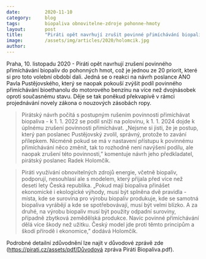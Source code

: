 ```yaml
---
date:         2020-11-10
category:     blog
tags:         biopaliva obnovitelne-zdroje pohonne-hmoty
layout:       post
title:        "Piráti opět navrhují zrušit povinné přimíchávání biopaliv"
image:        /assets/img/articles/2020/holomcik.jpg
author:       
---
```


Praha, 10. listopadu 2020 - Piráti opět navrhují zrušení povinného přimíchávání biopaliv do pohonných hmot, což je jednou ze 20 priorit, které si pro toto volební období dali. Jedná se o reakci na návrh poslance ANO Pavla Pustějovského, který se naopak pokouší zvýšit podíl povinného přimíchávání bioethanolu do motorového benzínu na více než dvojnásobek oproti současnému stavu. Děje se tak poněkud překvapivě v rámci projednávání novely zákona o nouzových zásobách ropy.



> Pirátský návrh počítá s postupným rušením povinnosti přimíchávat biopaliva - k 1. 1. 2022 se podíl sníží na polovinu, k 1. 1. 2024 dojde k úplnému zrušení povinnosti přimíchávat. „Nejsme si jisti, že je postup, který pan poslanec Pustějovský zvolil, správný, protože to zavání přílepkem. Nicméně pokud se má v nastavení přístupu k povinnému přimíchávání něco změnit, tak to rozhodně není navýšení podílu, ale naopak zrušení této povinnosti,” komentuje návrh jeho předkladatel, pirátský poslanec Radek Holomčík.



> Piráti využívání obnovitelných zdrojů energie, včetně biopaliv, podporují, nesouhlasí ale s modelem, který přijala před více než deseti lety Česká republika. „Pokud mají biopaliva přinášet ekonomické i ekologické výhody, musí být splněna dvě pravidla - místa, kde se surovina pro výrobu biopaliv produkuje, kde se samotná biopaliva vyrábějí a kde se spotřebovávají, musí být velmi blízko. A za druhé, na výrobu biopaliv musí být použity odpadní suroviny, případně zbytková zemědělská produkce. Navíc povinné přimíchávání dělá více škody než užitku. Český model jde proti těmto principům a škodí přírodě i ekonomice,” dodává Holomčík.



Podrobné detailní zdůvodnění lze najít v důvodové zprávě zde (https://pirati.cz/assets/pdf/Důvodová zpráva Piráti Biopaliva.pdf).
